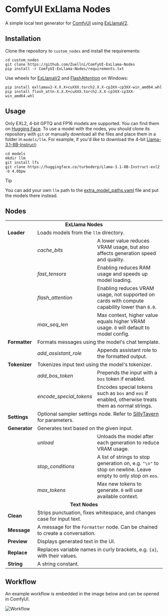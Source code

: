 # ComfyUI ExLlama Nodes
A simple local text generator for [ComfyUI](https://github.com/comfyanonymous/ComfyUI) using [ExLlamaV2](https://github.com/turboderp/exllamav2).

## Installation
Clone the repository to `custom_nodes` and install the requirements:
```
cd custom_nodes
git clone https://github.com/Zuellni/ComfyUI-ExLlama-Nodes
pip install -r ComfyUI-ExLlama-Nodes/requirements.txt
```

Use wheels for [ExLlamaV2](https://github.com/turboderp/exllamav2/releases/latest) and [FlashAttention](https://github.com/bdashore3/flash-attention/releases/latest) on Windows:
```
pip install exllamav2-X.X.X+cuXXX.torch2.X.X-cp3XX-cp3XX-win_amd64.whl
pip install flash_attn-X.X.X+cuXXX.torch2.X.X-cp3XX-cp3XX-win_amd64.whl
```

## Usage
Only EXL2, 4-bit GPTQ and FP16 models are supported. You can find them on [Hugging Face](https://huggingface.co).
To use a model with the nodes, you should clone its repository with `git` or manually download all the files and place them in a folder in `models/llm`.
For example, if you'd like to download the 4-bit [Llama-3.1-8B-Instruct](https://huggingface.co/turboderp/Llama-3.1-8B-Instruct-exl2):
```
cd models
mkdir llm
git install lfs
git clone https://huggingface.co/turboderp/Llama-3.1-8B-Instruct-exl2 -b 4.0bpw
```

> [!TIP]
> You can add your own `llm` path to the [extra_model_paths.yaml](https://github.com/comfyanonymous/ComfyUI/blob/master/extra_model_paths.yaml.example) file and put the models there instead.

## Nodes
<table width="100%">
  <tr>
    <td colspan="3" align="center"><b>ExLlama Nodes</b></td>
  </tr>
  <tr>
    <td><b>Loader</b></td>
    <td colspan="2">Loads models from the <code>llm</code> directory.</td>
  </tr>
  <tr>
    <td></td>
    <td><i>cache_bits</i></td>
    <td>A lower value reduces VRAM usage, but also affects generation speed and quality.</td>
  </tr>
  <tr>
    <td></td>
    <td><i>fast_tensors</i></td>
    <td>Enabling reduces RAM usage and speeds up model loading.</td>
  </tr>
  <tr>
    <td></td>
    <td ><i>flash_attention</i></td>
    <td>Enabling reduces VRAM usage, not supported on cards with compute capability lower than <code>8.0</code>.</td>
  </tr>
  <tr>
    <td></td>
    <td><i>max_seq_len</i></td>
    <td>Max context, higher value equals higher VRAM usage. <code>0</code> will default to model config.</td>
  </tr>
  <tr>
    <td><b>Formatter</b></td>
    <td colspan="2">Formats messages using the model's chat template.</td>
  </tr>
  <tr>
    <td></td>
    <td><i>add_assistant_role</i></td>
    <td>Appends assistant role to the formatted output.</td>
  </tr>
  <tr>
    <td><b>Tokenizer</b></td>
    <td colspan="2">Tokenizes input text using the model's tokenizer.</td>
  </tr>
  <tr>
    <td></td>
    <td><i>add_bos_token</i></td>
    <td>Prepends the input with a <code>bos</code> token if enabled.</td>
  </tr>
  <tr>
    <td></td>
    <td><i>encode_special_tokens</i></td>
    <td>Encodes special tokens such as <code>bos</code> and <code>eos</code> if enabled, otherwise treats them as normal strings.</td>
  </tr>
  <tr>
    <td><b>Settings</b></td>
    <td colspan="2">Optional sampler settings node. Refer to <a href="https://docs.sillytavern.app/usage/common-settings/#sampler-parameters">SillyTavern</a> for parameters.</td>
  </tr>
  <tr>
    <td><b>Generator</b></td>
    <td colspan="2">Generates text based on the given input.</td>
  </tr>
  <tr>
    <td></td>
    <td><i>unload</i></td>
    <td>Unloads the model after each generation to reduce VRAM usage.</td>
  </tr>
  <tr>
    <td></td>
    <td><i>stop_conditions</i></td>
    <td>A list of strings to stop generation on, e.g. <code>"\n"</code> to stop on newline. Leave empty to only stop on <code>eos</code>.</td>
  </tr>
  <tr>
    <td></td>
    <td><i>max_tokens</i></td>
    <td>Max new tokens to generate. <code>0</code> will use available context.</td>
  </tr>
  <tr>
    <td colspan="3" align="center"><b>Text Nodes</b></td>
  </tr>
  <tr>
    <td><b>Clean</b></td>
    <td colspan="2">Strips punctuation, fixes whitespace, and changes case for input text.</td>
  </tr>
  <tr>
    <td><b>Message</b></td>
    <td colspan="2">A message for the <code>Formatter</code> node. Can be chained to create a conversation.</td>
  </tr>
  <tr>
    <td><b>Preview</b></td>
    <td colspan="2">Displays generated text in the UI.</td>
  </tr>
  <tr>
    <td><b>Replace</b></td>
    <td colspan="2">Replaces variable names in curly brackets, e.g. <code>{a}</code>, with their values.</td>
  </tr>
  <tr>
    <td><b>String</b></td>
    <td colspan="2">A string constant.</td>
  </tr>
</table>

## Workflow
An example workflow is embedded in the image below and can be opened in ComfyUI.

![Workflow](https://github.com/user-attachments/assets/359c0340-fe0e-4e69-a1b4-259c6ff5a142)

